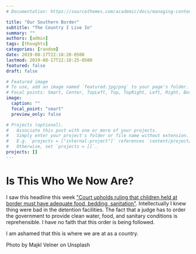 ```yaml
---
# Documentation: https://sourcethemes.com/academic/docs/managing-content/

title: "Our Southern Border"
subtitle: "The Country I Live In"
summary: ""
authors: [admin]
tags: [thoughts]
categories: [random]
date: 2019-08-17T22:18:20-0500
lastmod: 2019-08-17T22:18:25-0500
featured: false
draft: false

# Featured image
# To use, add an image named `featured.jpg/png` to your page's folder.
# Focal points: Smart, Center, TopLeft, Top, TopRight, Left, Right, BottomLeft, Bottom, BottomRight.
image:
  caption: ""
  focal_point: "smart"
  preview_only: false

# Projects (optional).
#   Associate this post with one or more of your projects.
#   Simply enter your project's folder or file name without extension.
#   E.g. `projects = ["internal-project"]` references `content/project/deep-learning/index.md`.
#   Otherwise, set `projects = []`.
projects: []
---
```


# Is This Who We Now Are?

I saw this headline this week ["Court upholds ruling that children held at border must have adequate food, bedding, sanitation"](https://www.latimes.com/california/story/2019-08-15/children-border-sanitary-conditions-flores-agreement-9th-circuit). Intellectually I knew thing were bad in the detention facilities. The fact that a judge has to order the government to provide clean water, food, and sanitary conditions is reprehensible. I have no faith that this order is being followed.

I am ashamed that this is where we are at as a country.

Photo by Majkl Velner on Unsplash
